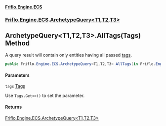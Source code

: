 #### [Friflo.Engine.ECS](index.md 'index')
### [Friflo.Engine.ECS](Friflo.Engine.ECS.md 'Friflo.Engine.ECS').[ArchetypeQuery&lt;T1,T2,T3&gt;](ArchetypeQuery_T1,T2,T3_.md 'Friflo.Engine.ECS.ArchetypeQuery<T1,T2,T3>')

## ArchetypeQuery<T1,T2,T3>.AllTags(Tags) Method

A query result will contain only entities having all passed [tags](ArchetypeQuery_T1,T2,T3_.AllTags(Tags).md#Friflo.Engine.ECS.ArchetypeQuery_T1,T2,T3_.AllTags(Friflo.Engine.ECS.Tags).tags 'Friflo.Engine.ECS.ArchetypeQuery<T1,T2,T3>.AllTags(Friflo.Engine.ECS.Tags).tags').

```csharp
public Friflo.Engine.ECS.ArchetypeQuery<T1,T2,T3> AllTags(in Friflo.Engine.ECS.Tags tags);
```
#### Parameters

<a name='Friflo.Engine.ECS.ArchetypeQuery_T1,T2,T3_.AllTags(Friflo.Engine.ECS.Tags).tags'></a>

`tags` [Tags](Tags.md 'Friflo.Engine.ECS.Tags')

Use `Tags.Get<>()` to set the parameter.

#### Returns
[Friflo.Engine.ECS.ArchetypeQuery&lt;](ArchetypeQuery_T1,T2,T3_.md 'Friflo.Engine.ECS.ArchetypeQuery<T1,T2,T3>')[T1](ArchetypeQuery_T1,T2,T3_.md#Friflo.Engine.ECS.ArchetypeQuery_T1,T2,T3_.T1 'Friflo.Engine.ECS.ArchetypeQuery<T1,T2,T3>.T1')[,](ArchetypeQuery_T1,T2,T3_.md 'Friflo.Engine.ECS.ArchetypeQuery<T1,T2,T3>')[T2](ArchetypeQuery_T1,T2,T3_.md#Friflo.Engine.ECS.ArchetypeQuery_T1,T2,T3_.T2 'Friflo.Engine.ECS.ArchetypeQuery<T1,T2,T3>.T2')[,](ArchetypeQuery_T1,T2,T3_.md 'Friflo.Engine.ECS.ArchetypeQuery<T1,T2,T3>')[T3](ArchetypeQuery_T1,T2,T3_.md#Friflo.Engine.ECS.ArchetypeQuery_T1,T2,T3_.T3 'Friflo.Engine.ECS.ArchetypeQuery<T1,T2,T3>.T3')[&gt;](ArchetypeQuery_T1,T2,T3_.md 'Friflo.Engine.ECS.ArchetypeQuery<T1,T2,T3>')